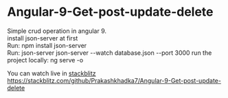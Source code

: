 # Angular-9-Get-post-update-delete
Simple crud operation in angular 9. <br>
install json-server at first<br> 
Run: npm install json-server <br>
Run: json-server json-server --watch database.json --port 3000 
run the project locally: ng serve -o

You can watch live in 
<a href="https://stackblitz.com/github/Prakashkhadka7/Angular-9-Get-post-update-delete">stackblitz</a>            https://stackblitz.com/github/Prakashkhadka7/Angular-9-Get-post-update-delete 
